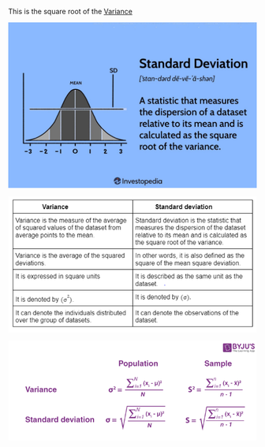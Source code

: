 ---
---

This is the square root of the [Variance](Variance.md)

![Standard-Deviation-ADD-SOURCE-e838b9dcfb89406e836ccad58278f4cd.jpg](Image%20Bank/Standard-Deviation-ADD-SOURCE-e838b9dcfb89406e836ccad58278f4cd.jpg)

![variance-and-standard-deviation-4-1651274333.jpg.png](Image%20Bank/variance-and-standard-deviation-4-1651274333.jpg.png)

![Variance-and-Standard-Deviation.png](Image%20Bank/Variance-and-Standard-Deviation.png)
